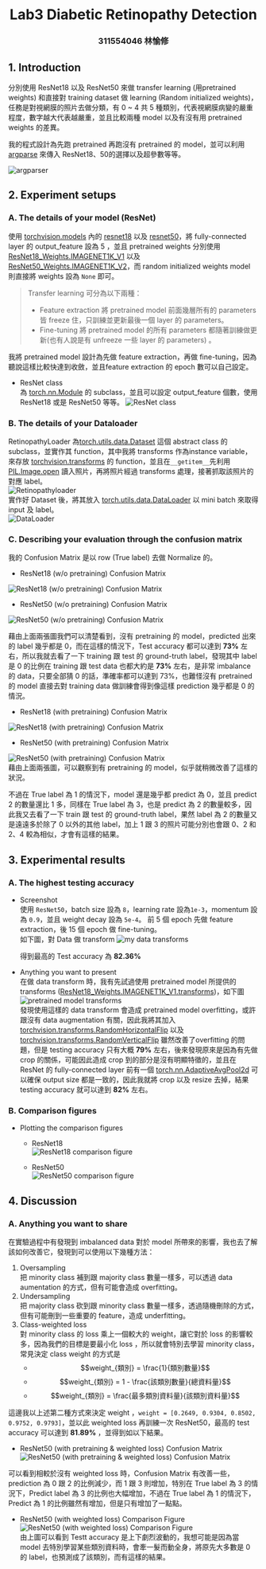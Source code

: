 # <center> Lab3  Diabetic Retinopathy Detection </center>  

### <center>311554046 林愉修</center>  


## 1. Introduction  

分別使用 ResNet18 以及 ResNet50 來做 transfer learning (用pretrained weights) 和直接對 training dataset 做 learning (Random initialized weights)，任務是對視網膜的照片去做分類，有 0 ~ 4 共 5 種類別，代表視網膜病變的嚴重程度，數字越大代表越嚴重，並且比較兩種 model 以及有沒有用 pretrained weights 的差異。  

我的程式設計為先跑 pretrained 再跑沒有 pretrained 的 model，並可以利用 [argparse][15] 來傳入 ResNet18、50的選擇以及超參數等等。  

![argparser](https://i.imgur.com/gpn5Osx.png)  


## 2. Experiment setups  

### A. The details of your model (ResNet)  
使用 [torchvision.models][1] 內的 [resnet18][2] 以及 [resnet50][3]，將 fully-connected layer 的 output_feature 設為 5 ，並且 pretrained weights 分別使用 [ResNet18_Weights.IMAGENET1K_V1][4] 以及 [ResNet50_Weights.IMAGENET1K_V2][5]，而 random initialized weights model 則直接將 weights 設為 ```None``` 即可。  
> Transfer learning 可分為以下兩種：  
> * Feature extraction
將 pretrained model 前面幾層所有的 parameters 皆 freeze 住，只訓練並更新最後一個 layer 的 parameters。  
> * Fine-tuning
將 pretrained model 的所有 parameters 都隨著訓練做更新(也有人說是有 unfreeze 一些 layer 的 parameters) 。  

我將 pretrained model 設計為先做 feature extraction，再做 fine-tuning，因為聽說這樣比較快達到收斂，並且feature extraction 的 epoch 數可以自己設定。

* ResNet class  
為 [torch.nn.Module][9] 的 subclass，並且可以設定 output_feature 個數，使用 ResNet18 或是 ResNet50 等等。
![ResNet class](https://i.imgur.com/0PDzXwa.png)  

### B. The details of your Dataloader  
RetinopathyLoader 為[torch.utils.data.Dataset][6] 這個 abstract class 的 subclass，並實作其 function，其中我將 transforms 作為instance variable，來存放 [torchvision.transforms][7] 的 function，並且在``` __getitem__ ```先利用 [PIL.Image.open][8] 讀入照片，再將照片經過 transforms 處理，接著抓取該照片的對應 label。  
![Retinopathyloader](https://i.imgur.com/U1La6RO.png)  
實作好 Dataset 後，將其放入 [torch.utils.data.DataLoader][10] 以 mini batch 來取得 input 及 label。  
![DataLoader](https://i.imgur.com/45HX33Y.png)  
### C. Describing your evaluation through the confusion matrix  
我的 Confusion Matrix 是以 row (True label) 去做 Normalize 的。  

* ResNet18 (w/o pretraining) Confusion Matrix  

![ResNet18 (w/o pretraining) Confusion Matrix](https://i.imgur.com/gqiiAqn.png)  

* ResNet50 (w/o pretraining) Confusion Matrix  

![ResNet50 (w/o pretraining) Confusion Matrix](https://i.imgur.com/QEklBd1.png)  

藉由上面兩張圖我們可以清楚看到，沒有 pretraining 的 model，predicted 出來的 label 幾乎都是 0，而在這樣的情況下，Test accuracy 都可以達到 __73%__ 左右，所以我就去看了一下 training 跟 test 的 ground-truth label，發現其中 label 是 0 的比例在 training 跟 test data 也都大約是 __73%__ 左右，是非常 imbalance 的 data，只要全部猜 0 的話，準確率都可以達到 73%，也難怪沒有 pretrained 的 model 直接去對 training data 做訓練會得到像這樣 prediction 幾乎都是 0 的情況。  

* ResNet18 (with pretraining) Confusion Matrix  

![ResNet18 (with pretraining) Confusion Matrix](https://i.imgur.com/nCh8LmV.png)  

* ResNet50 (with pretraining) Confusion Matrix  

![ResNet50 (with pretraining) Confusion Matrix](https://i.imgur.com/gzbdacM.png)  
藉由上面兩張圖，可以觀察到有 pretraining 的 model，似乎就稍微改善了這樣的狀況。  

不過在 True label 為 1 的情況下，model 還是幾乎都 predict 為 0，並且 predict 2 的數量還比 1 多，同樣在 True label 為 3，也是 predict 為 2 的數量較多，因此我又去看了一下 train 跟 test 的 ground-truth label，果然 label 為 2 的數量又是遠遠多於除了 0 以外的其他 label，加上 1 跟 3 的照片可能分別也會跟 0、2 和 2、4 較為相似，才會有這樣的結果。  


## 3. Experimental results  

### A. The highest testing accuracy  
* Screenshot  
使用 ```ResNet50```，batch size 設為 ```8```，learning rate 設為```1e-3```，momentum 設為 ```0.9```，並且 weight decay 設為 ```5e-4```。
前 5 個 epoch 先做 feature extraction，後 15 個 epoch 做 fine-tuning。  
如下圖，對 Data 做 transform
![my data transforms](https://i.imgur.com/3jim4TA.png)  


  得到最高的 Test accuracy 為 __82.36%__  
  
* Anything you want to present  
在做 data transform 時，我有先試過使用 pretrained model 所提供的 transforms ([ResNet18_Weights.IMAGENET1K_V1.transforms][11])，如下圖  
![pretrained model transforms](https://i.imgur.com/GnPzRPi.png)  
發現使用這樣的 data transform 會造成 pretrained model overfitting，或許跟沒有 data augmentation 有關，因此我將其加入 [torchvision.transforms.RandomHorizontalFlip][12] 以及 [torchvision.transforms.RandomVerticalFlip][13] 雖然改善了overfitting 的問題，但是 testing accuracy 只有大概 __79%__ 左右，後來發現原來是因為有先做 crop 的關係，可能因此造成 crop 到的部分是沒有明顯特徵的，並且在 ResNet 的 fully-connected layer 前有一個 [torch.nn.AdaptiveAvgPool2d][14] 可以確保 output size 都是一致的，因此我就將 crop 以及 resize 去掉，結果testing accuracy 就可以達到 __82%__ 左右。  

### B. Comparison figures  
* Plotting the comparison figures  
    * ResNet18  
    ![ResNet18 comparison figure](https://i.imgur.com/niBcJ5m.png)  
    
    * ResNet50  
    ![ResNet50 comparison figure](https://i.imgur.com/gaatL3w.png)  


## 4. Discussion  

### A. Anything you want to share  
在實驗過程中有發現到 imbalanced data 對於 model 所帶來的影響，我也去了解該如何改善它，發現到可以使用以下幾種方法：  
1. Oversampling  
把 minority class 補到跟 majority class 數量一樣多，可以透過 data aumentation 的方式，但有可能會造成 overfitting。  
2. Undersampling  
把 majority class 砍到跟 minority class 數量一樣多，透過隨機刪除的方式，但有可能刪到一些重要的 feature，造成 underfitting。  
3. Class-weighted loss  
對 minority class 的 loss 乘上一個較大的 weight，讓它對於 loss 的影響較多，因為我們的目標是要最小化 loss ，所以就會特別去學習 minority class，常見決定 class weight 的方式是   
    * $$weight_{類別} = \frac{1}{類別數量}$$  
    * $$weight_{類別} = 1 - \frac{該類別數量}{總資料量}$$  
    * $$weight_{類別} = \frac{最多類別資料量}{該類別資料量}$$  

這邊我以上述第二種方式來決定 weight ，```weight = [0.2649, 0.9304, 0.8502, 0.9752, 0.9793]```，並以此 weighted loss 再訓練一次 ResNet50，最高的 test accuracy 可以達到 __81.89%__ ，並得到如以下結果。  
* ResNet50 (with pretraining & weighted loss) Confusion Matrix  
![ResNet50 (with pretraining & weighted loss) Confusion Matrix](https://i.imgur.com/xOvMkrQ.png)  

可以看到相較於沒有 weighted loss 時，Confusion Matrix 有改善一些，prediction 為 0 跟 2 的比例減少，而 1 跟 3 則增加，特別在 True label 為 3 的情況下，Predict label 為 3 的比例也大幅增加，不過在 True label 為 1 的情況下，Predict 為 1 的比例雖然有增加，但是只有增加了一點點。  

* ResNet50 (with weighted loss) Comparison Figure  
![ResNet50 (with weighted loss) Comparison Figure](https://i.imgur.com/OKZXie9.png)  
由上圖可以看到 Testt accuracy 是上下劇烈波動的，我想可能是因為當 model 去特別學習某些類別資料時，會牽一髮而動全身，將原先大多數是 0 的 label，也預測成了該類別，而有這樣的結果。  


[1]: https://pytorch.org/vision/stable/models.html "https://pytorch.org/vision/"
[2]: https://pytorch.org/vision/stable/models/generated/torchvision.models.resnet18.html#torchvision.models.resnet18 "https://pytorch.org/vision/"
[3]: https://pytorch.org/vision/stable/models/generated/torchvision.models.resnet50.html#torchvision.models.resnet50 "https://pytorch.org/vision/"
[4]: https://pytorch.org/vision/stable/models/generated/torchvision.models.resnet18.html#torchvision.models.ResNet18_Weights "https://pytorch.org/vision/"
[5]: https://pytorch.org/vision/stable/models/generated/torchvision.models.resnet50.html#torchvision.models.ResNet50_Weights "https://pytorch.org/vision/"
[6]: https://pytorch.org/docs/1.12/data.html?highlight=dataset#torch.utils.data.Dataset "https://pytorch.org/docs/"
[7]: https://pytorch.org/vision/0.13/transforms.html "https://pytorch.org/vision/"
[8]: https://pillow.readthedocs.io/en/stable/reference/Image.html#module-PIL.Image "https://pillow.readthedocs.io/"
[9]: https://pytorch.org/docs/1.12/generated/torch.nn.Module.html#torch.nn.Module "https://pytorch.org/docs/"
[10]: https://pytorch.org/docs/1.12/data.html?highlight=dataloader#torch.utils.data.DataLoader "https://pytorch.org/docs"
[11]: https://pytorch.org/vision/stable/models.html "https://pytorch.org/vision/"
[12]: https://pytorch.org/vision/stable/generated/torchvision.transforms.RandomHorizontalFlip.html#torchvision.transforms.RandomHorizontalFlip "https://pytorch.org/vision/"
[13]: https://pytorch.org/vision/stable/generated/torchvision.transforms.RandomVerticalFlip.html#torchvision.transforms.RandomVerticalFlip "https://pytorch.org/vision/"
[14]: https://pytorch.org/docs/stable/generated/torch.nn.AdaptiveAvgPool2d.html "https://pytorch.org/docs/"
[15]: https://docs.python.org/3/library/argparse.html "https://docs.python.org/"
